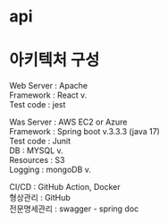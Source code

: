 # api

# 아키텍처 구성  

Web Server : Apache  
Framework : React v.  
Test code : jest  

Was Server : AWS EC2 or Azure  
Framework : Spring boot v.3.3.3 (java 17)  
Test code : Junit  
DB : MYSQL v.  
Resources : S3  
Logging : mongoDB v.  

CI/CD : GitHub Action, Docker  
형상관리 : GitHub  
전문명세관리 : swagger - spring doc  
